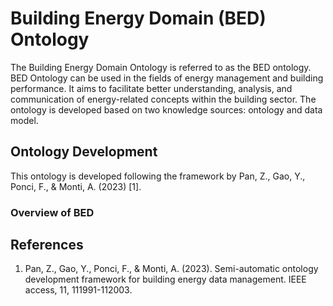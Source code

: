 # Building Energy Domain (BED) Ontology
The Building Energy Domain Ontology is referred to as the BED ontology. BED Ontology can be used in the fields of energy management and building performance. It aims to facilitate better understanding, analysis, and communication of energy-related concepts within the building sector. The ontology is developed
based on two knowledge sources: ontology and data model.

## Ontology Development
This ontology is developed following the framework by Pan, Z., Gao, Y., Ponci, F., & Monti, A. (2023) [1].
### Overview of BED



## References
1. Pan, Z., Gao, Y., Ponci, F., & Monti, A. (2023). Semi-automatic ontology development framework for building energy data management. IEEE access, 11, 111991-112003.
